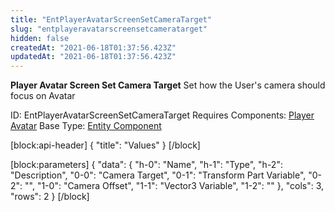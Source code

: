 ```yaml
---
title: "EntPlayerAvatarScreenSetCameraTarget"
slug: "entplayeravatarscreensetcameratarget"
hidden: false
createdAt: "2021-06-18T01:37:56.423Z"
updatedAt: "2021-06-18T01:37:56.423Z"
---
```

**Player Avatar Screen Set Camera Target**
Set how the User's camera should focus on Avatar

ID: EntPlayerAvatarScreenSetCameraTarget
Requires Components: [Player Avatar](doc:entplayeravatar)
Base Type: [Entity Component](doc:componententity)

[block:api-header]
{
  "title": "Values"
}
[/block]

[block:parameters]
{
  "data": {
    "h-0": "Name",
    "h-1": "Type",
    "h-2": "Description",
    "0-0": "Camera Target",
    "0-1": "Transform Part Variable",
    "0-2": "",
    "1-0": "Camera Offset",
    "1-1": "Vector3 Variable",
    "1-2": ""
  },
  "cols": 3,
  "rows": 2
}
[/block]